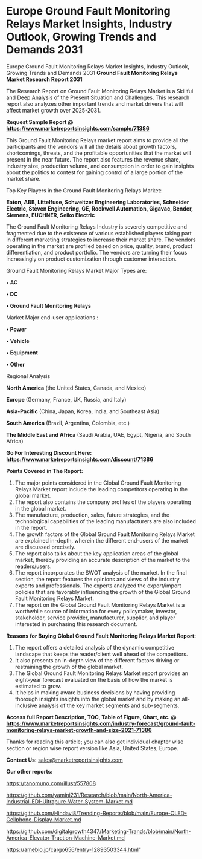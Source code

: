 # Europe Ground Fault Monitoring Relays Market Insights, Industry Outlook, Growing Trends and Demands 2031
Europe Ground Fault Monitoring Relays Market Insights, Industry Outlook, Growing Trends and Demands 2031
<strong>Ground Fault Monitoring Relays Market Research Report 2031</strong>

The Research Report on Ground Fault Monitoring Relays Market is a Skillful and Deep Analysis of the Present Situation and Challenges. This research report also analyzes other important trends and market drivers that will affect market growth over 2025-2031.

<strong>Request Sample Report @ <a href=https://www.marketreportsinsights.com/sample/71386>https://www.marketreportsinsights.com/sample/71386</a></strong>

This Ground Fault Monitoring Relays market report aims to provide all the participants and the vendors will all the details about growth factors, shortcomings, threats, and the profitable opportunities that the market will present in the near future. The report also features the revenue share, industry size, production volume, and consumption in order to gain insights about the politics to contest for gaining control of a large portion of the market share.

Top Key Players in the Ground Fault Monitoring Relays Market:

<strong>Eaton, ABB, Littelfuse, Schweitzer Engineering Laboratories, Schneider Electric, Steven Engineering, GE, Rockwell Automation, Gigavac, Bender, Siemens, EUCHNER, Seiko Electric</strong>

The Ground Fault Monitoring Relays Industry is severely competitive and fragmented due to the existence of various established players taking part in different marketing strategies to increase their market share. The vendors operating in the market are profiled based on price, quality, brand, product differentiation, and product portfolio. The vendors are turning their focus increasingly on product customization through customer interaction.

Ground Fault Monitoring Relays Market Major Types are:

<strong>• AC

• DC

• Ground Fault Monitoring Relays</strong>

Market Major end-user applications :

<strong>• Power

• Vehicle

• Equipment

• Other</strong>

Regional Analysis

</u><strong><b>North America</b></strong> (the United States, Canada, and Mexico)

<strong><b>Europe </b></strong>(Germany, France, UK, Russia, and Italy)

<strong><b>Asia-Pacific</b></strong> (China, Japan, Korea, India, and Southeast Asia)

<strong><b>South America</b></strong> (Brazil, Argentina, Colombia, etc.)

<strong><b>The Middle East and Africa</b></strong> (Saudi Arabia, UAE, Egypt, Nigeria, and South Africa)

<strong>Go For Interesting Discount Here: <a href=https://www.marketreportsinsights.com/discount/71386>https://www.marketreportsinsights.com/discount/71386</a></strong>

<strong>Points Covered in The Report:</strong>
<ol>
  <li>The major points considered in the Global Ground Fault Monitoring Relays Market report include the leading competitors operating in the global market.</li>
  <li>The report also contains the company profiles of the players operating in the global market.</li>
  <li>The manufacture, production, sales, future strategies, and the technological capabilities of the leading manufacturers are also included in the report.</li>
  <li>The growth factors of the Global Ground Fault Monitoring Relays Market are explained in-depth, wherein the different end-users of the market are discussed precisely.</li>
  <li>The report also talks about the key application areas of the global market, thereby providing an accurate description of the market to the readers/users.</li>
  <li>The report incorporates the SWOT analysis of the market. In the final section, the report features the opinions and views of the industry experts and professionals. The experts analyzed the export/import policies that are favorably influencing the growth of the Global Ground Fault Monitoring Relays Market.</li>
  <li>The report on the Global Ground Fault Monitoring Relays Market is a worthwhile source of information for every policymaker, investor, stakeholder, service provider, manufacturer, supplier, and player interested in purchasing this research document.</li>
</ol>
<strong>Reasons for Buying Global Ground Fault Monitoring Relays Market Report:</strong>

<ol>
  <li>The report offers a detailed analysis of the dynamic competitive landscape that keeps the reader/client well ahead of the competitors.</li>
  <li>It also presents an in-depth view of the different factors driving or restraining the growth of the global market.</li>
  <li>The Global Ground Fault Monitoring Relays Market report provides an eight-year forecast evaluated on the basis of how the market is estimated to grow.</li>
  <li>It helps in making aware business decisions by having providing thorough insights insights into the global market and by making an all-inclusive analysis of the key market segments and sub-segments.</li>
</ol>
<strong>Access full Report Description, TOC, Table of Figure, Chart, etc. @ <a href=https://www.marketreportsinsights.com/industry-forecast/ground-fault-monitoring-relays-market-growth-and-size-2021-71386>https://www.marketreportsinsights.com/industry-forecast/ground-fault-monitoring-relays-market-growth-and-size-2021-71386</a></strong>


Thanks for reading this article; you can also get individual chapter wise section or region wise report version like Asia, United States, Europe.

<strong>Contact Us:</strong>
sales@marketreportsinsights.com

<strong>Our other reports:</strong>

<a href=https://tanomuno.com/illust/557808>https://tanomuno.com/illust/557808</a>

<a href=https://github.com/yamini231/Research/blob/main/North-America-Industrial-EDI-Ultrapure-Water-System-Market.md>https://github.com/yamini231/Research/blob/main/North-America-Industrial-EDI-Ultrapure-Water-System-Market.md</a>

<a href=https://github.com/Hindavi8/Trending-Reports/blob/main/Europe-OLED-Cellphone-Display-Market.md>https://github.com/Hindavi8/Trending-Reports/blob/main/Europe-OLED-Cellphone-Display-Market.md</a>

<a href=https://github.com/digitalgrowth4347/Marketing-Trands/blob/main/North-America-Elevator-Traction-Machine-Market.md>https://github.com/digitalgrowth4347/Marketing-Trands/blob/main/North-America-Elevator-Traction-Machine-Market.md</a>

<a href=https://ameblo.jp/cargo656/entry-12893503344.html>https://ameblo.jp/cargo656/entry-12893503344.html</a>"
